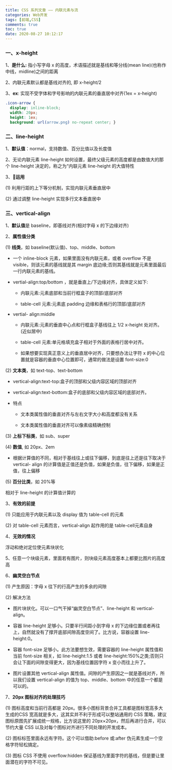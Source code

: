 ```yaml
---
title: CSS 系列文章 —— 内联元素与流
categories: Web开发
tags: [前端,CSS]
comments: true
toc: true
date: 2020-08-27 10:12:17
---
```

### 一、x-height

1、**是什么:** 指小写字母 x 的高度，术语描述就是基线和等分线(mean line)(也称作中线，midline)之间的距离

2、内联元素默认都是基线对齐的, 即 x-height/2

3、**ex**: 实现不受字体和字号影响的内联元素的垂直居中对齐(1ex = x-height)

```css
.icon-arrow { 
  display: inline-block; 
  width: 20px; 
  height: 1ex; 
  background: url(arrow.png) no-repeat center; }
```

### 二、line-height

1、**默认值**：normal，支持数值、百分比值以及长度值

2、无论内联元素 line-height 如何设置，最终父级元素的高度都是由数值大的那个 line-height 决定的，称之为“内联元素 line-height 的大值特性

3、🔧**运用**

(1) 利用行距的上下等分机制，实现内联元素垂直居中

(2)  通过调整 line-height 实现多行文本垂直居中

### 三、vertical-align

1、**默认值**是 baseline，即基线对齐(相对字母 x 的下边缘对齐)

2、**属性值分类**

(1) **线类**，如 baseline(默认值)、top、middle、bottom

- 一个 inline-block 元素，如果里面没有内联元素，或者 overflow 不是 visible，则该元素的基线就是其 margin 底边缘;否则其基线就是元素里面最后一行内联元素的基线。

- vertial-align:top/bottom ，就是垂直上/下边缘对齐，具体定义如下:

  - 内联元素:元素底部和当前行框盒子的顶部/底部对齐

  - table-cell 元素:元素底 padding 边缘和表格行的顶部/底部对齐

- vertial- align:middle

  - 内联元素:元素的垂直中心点和行框盒子基线往上 1/2 x-height 处对齐。(近似居中)

  - table-cell 元素:单元格填充盒子相对于外面的表格行居中对齐。

  - 如果想要实现真正意义上的垂直居中对齐，只要想办法让字符 x 的中心位置就是容器的垂直中心位置即可，通常的做法是设置 font-size:0

(2) **文本类**，如 text-top、text-bottom

- vertical-align:text-top:盒子的顶部和父级内容区域的顶部对齐

- vertical-align:text-bottom:盒子的底部和父级内容区域的底部对齐。

- 特点

  - 文本类属性值的垂直对齐与左右文字大小和高度都没有关系

  - 文本类属性值的垂直对齐可以像素级精确控制

(3) **上标下标类**，如 sub、super

(4) **数值**, 如 20px、2em

  - 根据计算值的不同，相对于基线往上或往下偏移，到底是往上还是往下取决于 vertical- align 的计算值是正值还是负值，如果是负值，往下偏移，如果是正值，往上偏移
 
(5) **百分比类**，如 20%等

相对于 line-height 的计算值计算的

3、**有效的前提**

(1) 只能应用于内联元素以及 display 值为 table-cell 的元素

(2) 对 table-cell 元素而言，vertical-align 起作用的是 table-cell元素自身

4、**无效的情况**

浮动和绝对定位使元素块状化

5、任意一个块级元素，里面若有图片，则块级元素高度基本上都要比图片的高度高

6、**幽灵空白节点**

(1) 产生原因：字母 x 往下的行高产生的多余的间隙

(2) 解决方法

- 图片块状化。可以一口气干掉“幽灵空白节点”、line-height 和 vertical-align。

- 容器 line-height 足够小。只要半行间距小到字母 x 的下边缘位置或者再往上，自然就没有了撑开底部间隙高度空间了。比方说，容器设置 line-height:0。

- 容器 font-size 足够小。此方法要想生效，需要容器的 line-height 属性值和当前 font-size 相关，如 line-height:1.5 或者 line-height:150%之类;否则只会让下面的间隙变得更大，因为基线位置因字符 x 变小而往上升了。

- 图片设置其他 vertical-align 属性值。间隙的产生原因之一就是基线对齐，所以我们设置 vertical-align 的值为 top、middle、bottom 中的任意一个都是可以的。

7、**20px 图标对齐的处理技巧**

(1) 图标高度和当前行高都是 20px。很多小图标背景合并工具都是图标宽高多大生成的CSS 宽高就是多大，这其实并不利于形成可以整站通用的 CSS 策略，建议图标原图先扩展成统一规格，比方说这里的 20px×20px，然后再进行合并，可以节约大量 CSS 以及对每个图标对齐进行不同处理的开发成本。

(2) 图标标签里面永远有字符。这个可以借助:before 或:after 伪元素生成一个空格字符轻松搞定。

(3) 图标 CSS 不使用 overflow:hidden 保证基线为里面字符的基线，但是要让里面潜在的字符不可见。
